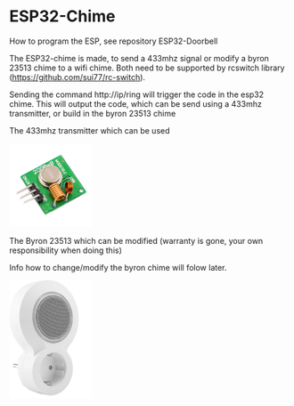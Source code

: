 # ESP32-Chime

How to program the ESP, see repository ESP32-Doorbell

The ESP32-chime is made, to send a 433mhz signal or modify a byron 23513 chime to a wifi chime.
Both need to be supported by rcswitch library (https://github.com/sui77/rc-switch).

Sending the command http://ip/ring will trigger the code in the esp32 chime.
This will output the code, which can be send using a 433mhz transmitter, or build in the byron 23513 chime

The 433mhz transmitter which can be used

<img src="assets/Readme_home_pictures/433Mhz-RF-Wireless-transmitter.jpg" width="150" >

The Byron 23513 which can be modified (warranty is gone, your own responsibility when doing this)

Info how to change/modify the byron chime will folow later.

<img src="assets/Readme_home_pictures/byron_dby-23513.jpg" width="150" >
